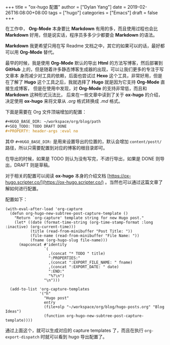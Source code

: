 +++title = "ox-hugo 配置"author = ["Dylan Yang"]date = 2019-02-26T16:08:00+08:00tags = ["hugo"]categories = ["Emacs"]draft = false+++在工作中， **Org-Mode** 本身要比 **Markdown** 有用的多，而且使用过程也会比**Markdown** 好用，但是说实话，程序员多多少少都要会 **Markdown** 的语法。**Markdown** 我更希望只用在写 Readme 文档之中，其它的如果可以的话，最好都可以用**Org-Mode** 替代。最早的时候，我是使用 **Org-Mode** 默认的导出 **Html** 的方法写博客，然后部署到**GitHub** 上的，但是随着许多静态博客生成器的出现，可以让我们更多的专注于写文章本身而减少对工具的依赖，后面也尝试过 **Hexo** 这个工具，非常好用，但是在了解了**Hugo** 这个工具之后，我就选择了 **Hugo** 就是因为它支持 **Org-Mode** 直接生成博客，但是在使用中发现，对 **Org-Mode** 的支持非常低，而且和 **Markdown** 这种形式沅法比，后来在一些文章中读到了关于 **ox-hugo** 的介绍，决定使用 **ox-hugo** 来将文章从_.org_ 格式转换成 _.md_ 格式。下面是需要在 Org 文件顶端增加的配置：```org#+HUGO_BASE_DIR: ~/workspace/org/blog/path#+SEQ_TODO: TODO DRAFT DONE#+PROPERTY: header-args :eval no```其中 `#+HUGO_BASE_DIR:` 是用来设置导出的位置的，默认会增加`content/postt/` 路径，所以只需要配置到对应的博客的根目录即可。在导出的时候，如果是 TODO 则认为没有写完，不进行导出，如果是 DONE 则导出，DRAFT 则是草稿。对于相关的配置可以阅读 **ox-hugo** 本身的介绍文档[https://ox-hugo.scripter.co/](https://ox-hugo.scripter.co/) 。当然也可以通过这篇文章了解如何进行配置。配置如下：```emacs-lisp(with-eval-after-load 'org-capture  (defun org-hugo-new-subtree-post-capture-template ()    "Return `org-capture' template string for new Hugo post."    (let* ((date (format-time-string (org-time-stamp-format :long :inactive) (org-current-time)))           (title (read-from-minibuffer "Post Title: "))           (file-name (read-from-minibuffer "File Name: "))           (fname (org-hugo-slug file-name)))      (mapconcat #'identity                 `(                   ,(concat "* TODO " title)                   ":PROPERTIES:"                   ,(concat ":EXPORT_FILE_NAME: " fname)                   ,(concat ":EXPORT_DATE: " date)                   ":END:"                   "%?\n")                 "\n")))  (add-to-list 'org-capture-templates               '("h"                 "Hugo post"                 entry                 (file+olp "~/workspace/org/blog/hugo-posts.org" "Blog Ideas")                 (function org-hugo-new-subtree-post-capture-template))))```通过上面这个，就可以生成对应的 capture templates 了，而且在执行`org-export-dispatch` 时就可以看到 hugo 导出配置了。